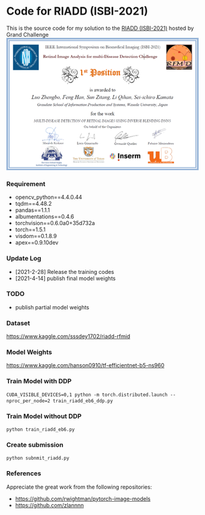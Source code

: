 # Code for RIADD (ISBI-2021)
This is the source code for my solution to the [RIADD (ISBI-2021)](https://riadd.grand-challenge.org/evaluation/challenge/leaderboard/)
hosted by Grand Challenge
![image](https://github.com/Hanson0910/Pytorch-RIADD/blob/main/show-img/show-img.png)
### Requirement
- opencv_python==4.4.0.44
- tqdm==4.48.2
- pandas==1.1.1
- albumentations==0.4.6
- torchvision==0.6.0a0+35d732a
- torch==1.5.1
- visdom==0.1.8.9
- apex==0.9.10dev

### Update Log
- [2021-2-28] Release the training codes
- [2021-4-14] publish final model weights

### TODO
- publish partial model weights

### Dataset
https://www.kaggle.com/sssdey1702/riadd-rfmid

### Model Weights

https://www.kaggle.com/hanson0910/tf-efficientnet-b5-ns960

### Train Model with DDP

```
CUDA_VISIBLE_DEVICES=0,1 python -m torch.distributed.launch --nproc_per_node=2 train_riadd_eb6_ddp.py
```
### Train Model without DDP
```
python train_riadd_eb6.py
```
### Create submission
```
python subnmit_riadd.py
```

### References
Appreciate the great work from the following repositories:

- https://github.com/rwightman/pytorch-image-models
- https://github.com/zlannnn
